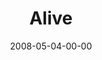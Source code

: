 ---
layout: message
category: message
series: "I AM..."
title: "Alive"
date: 2008-05-04-00-00
message_id: 496
sc-permalink-url: "http://soundcloud.com/crdschurch/i-am-alive"
audio: "http://s3.amazonaws.com/crossroads-media/messages/audio/I_AM_5_Alive_05-04-08_Tome_webaudio.mp3"
audio-duration: "37:02"
description: "The Saturday night baptism service."
video: "http://s3.amazonaws.com/crossroads-media/messages/video/baptism-sat.mp4"
video-duration: "48:06"
yt-video-id: "zAkDuXbDYpM"
video-image: "http://s3.amazonaws.com/crossroads-media/images/bapt-sat-still.jpg"
tag: 
 - i-am
 - alive
 - baptism
explicit: false
---